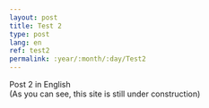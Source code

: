 ```yaml
---
layout: post
title: Test 2
type: post
lang: en
ref: test2
permalink: :year/:month/:day/Test2
---
```


Post 2 in English  
(As you can see, this site is still under construction)
